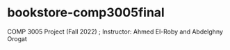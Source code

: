 # bookstore-comp3005final
COMP 3005 Project (Fall 2022) ; Instructor: Ahmed El-Roby and Abdelghny Orogat
